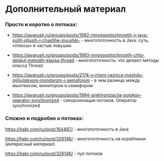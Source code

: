 # Дополнительный материал
### Просто и коротко о потоках:​

- https://javarush.ru/groups/posts/1992-mnogopotochnostjh-v-java-sutjh-pljusih-i-chastihe-lovushki- - многопоточность в Java: суть, «плюсы» и частые ловушки​

- https://javarush.ru/groups/posts/1993-mnogopotochnostjh-chto-delajut-metodih-klassa-thread - многопоточность: что делают методы класса Thread​

- https://javarush.ru/groups/posts/2174-v-chem-raznica-mezhdu-mjhjuteksom-monitorom-i-semaforom - в чем разница между мьютексом, монитором и семафором​

- https://javarush.ru/groups/posts/1994-sinkhronizacija-potokov-operator-synchronized - cинхронизация потоков. Оператор synchronized​

### Сложно и подробно о потоках:​

https://habr.com/ru/post/164487/ - многопоточность в Java​

https://habr.com/ru/post/326146/ - многопоточность на корабликах (интересный материал)​

https://habr.com/ru/post/326146/ - пул потоков​